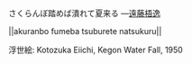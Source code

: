 さくらんぼ踏めば潰れて夏来る
—[遠藤梧逸](https://ja.wikipedia.org/wiki/遠藤梧逸)

||akuranbo fumeba tsuburete natsukuru||

浮世絵: Kotozuka Eiichi, Kegon Water Fall, 1950